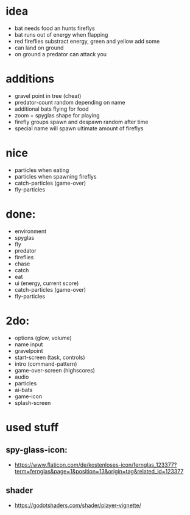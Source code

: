 # idea
- bat needs food an hunts fireflys
- bat runs out of energy when flapping
- red fireflies substract energy, green and yellow add some
- can land on ground
- on ground a predator can attack you

# additions
- gravel point in tree (cheat)
- predator-count random depending on name
- additional bats flying for food
- zoom + spyglas shape for playing
- firefly groups spawn and despawn random after time
- special name will spawn ultimate amount of fireflys

# nice
- particles when eating
- particles when spawning fireflys
- catch-particles (game-over)
- fly-particles

# done:
- environment
- spyglas
- fly
- predator
- fireflies
- chase
- catch
- eat
- ui (energy, current score)
- catch-particles (game-over)
- fly-particles

# 2do:
- options (glow, volume)
- name input
- gravelpoint
- start-screen (task, controls)
- intro (command-pattern)
- game-over-screen (highscores)
- audio
- particles
- ai-bats
- game-icon
- splash-screen

# used stuff
## spy-glass-icon:
- https://www.flaticon.com/de/kostenloses-icon/fernglas_123377?term=fernglas&page=1&position=13&origin=tag&related_id=123377
## shader
- https://godotshaders.com/shader/player-vignette/
